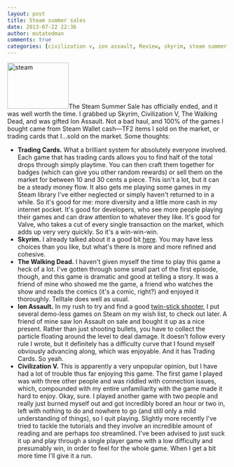 ```yaml
---
layout: post
title: Steam summer sales
date: 2013-07-22 22:36
author: mutatedman
comments: true
categories: [civilization v, ion assault, Review, skyrim, steam summer sale, the walking dead, Video Games]
---
```

<a href="http://samuelthomaservin.files.wordpress.com/2013/07/steam.jpg"><img class="alignright  wp-image-252" alt="steam" src="http://samuelthomaservin.files.wordpress.com/2013/07/steam.jpg" width="140" height="105" /></a>The Steam Summer Sale has officially ended, and it was well worth the time. I grabbed up Skyrim, Civilization V, The Walking Dead, and was gifted Ion Assault. Not a bad haul, and 100% of the games I bought came from Steam Wallet cash—TF2 items I sold on the market, or trading cards that I…sold on the market. Some thoughts:
<ul>
	<li><strong>Trading Cards.</strong> What a brilliant system for absolutely everyone involved. Each game that has trading cards allows you to find half of the total drops through simply playtime. You can then craft them together for badges (which can give you other random rewards) or sell them on the market for between 10 and 30 cents a piece. This isn't a lot, but it can be a steady money flow. It also gets me playing some games in my Steam library I've either neglected or simply haven't returned to in a while. So it's good for me: more diversity and a little more cash in my internet pocket. It's good for developers, who see more people playing their games and can draw attention to whatever they like. It's good for Valve, who takes a cut of every single transaction on the market, which adds up very very quickly. So it's a win-win-win.</li>
	<li><strong>Skyrim.</strong> I already talked about it a good bit <a title="Thoughts on Skyrim." href="http://samuelthomaservin.wordpress.com/2013/07/16/thoughts-on-skyrim/">here</a>. You may have less choices than you like, but what's there is more and more refined and cohesive.</li>
	<li><strong>The Walking Dead.</strong> I haven't given myself the time to play this game a heck of a lot. I've gotten through some small part of the first episode, though, and this game is dramatic and good at telling a story. It was a friend of mine who showed me the game, a friend who watches the show and reads the comics (it's a comic, right?) and enjoyed it thoroughly. Telltale does well as usual.</li>
	<li><strong>Ion Assault.</strong> In my rush to try and find a good <a title="Necessities for twin-stick shooters." href="http://samuelthomaservin.wordpress.com/2013/07/02/necessities-for-twin-stick-shooters/">twin-stick shooter</a>, I put several demo-less games on Steam on my wish list, to check out later. A friend of mine saw Ion Assault on sale and bought it up as a nice present. Rather than just shooting bullets, you have to collect the particle floating around the level to deal damage. It doesn't follow every rule I wrote, but it definitely has a difficulty curve that I found myself obviously advancing along, which was enjoyable. And it has Trading Cards. So yeah.</li>
	<li><strong>Civilization V.</strong> This is apparently a very unpopular opinion, but I have had a lot of trouble thus far enjoying this game. The first game I played was with three other people and was riddled with connection issues, which, compounded with my entire unfamiliarity with the game made it hard to enjoy. Okay, sure. I played another game with two people and really just burned myself out and got incredibly bored an hour or two in, left with nothing to do and nowhere to go (and still only a mild understanding of things), so I quit playing. Slightly more recently I've tried to tackle the tutorials and they involve an incredible amount of reading and are perhaps <em>too</em> streamlined. I've been advised to just suck it up and play through a single player game with a low difficulty and presumably win, in order to feel for the whole game. When I get a bit more time I'll give it a run.</li>
</ul>
